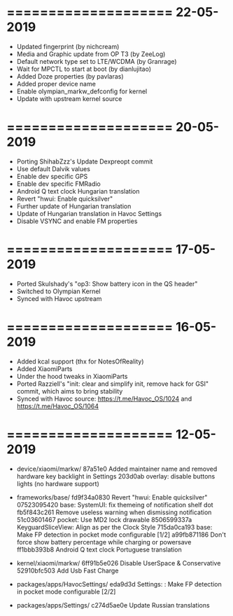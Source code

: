 ====================
     22-05-2019
====================

   * Updated fingerprint (by nichcream)
   * Media and Graphic update from OP T3 (by ZeeLog)
   * Default network type set to LTE/WCDMA (by Granrage)
   * Wait for MPCTL to start at boot (by dianlujitao)
   * Added Doze properties (by pavlaras)
   * Added proper device name
   * Enable olympian_markw_defconfig for kernel
   * Update with upstream kernel source

====================
     20-05-2019
====================

   * Porting ShihabZzz's Update Dexpreopt commit
   * Use default Dalvik values	
   * Enable dev specific GPS
   * Enable dev specific FMRadio
   * Android Q text clock Hungarian translation
   * Revert "hwui: Enable quicksilver"
   * Further update of Hungarian translation
   * Update of Hungarian translation in Havoc Settings
   * Disable VSYNC and enable FM properties

====================
     17-05-2019
====================

   * Ported Skulshady's "op3: Show battery icon in the QS header"
   * Switched to Olympian Kernel
   * Synced with Havoc upstream

====================
     16-05-2019
====================

   * Added kcal support (thx for NotesOfReality)
   * Added XiaomiParts
   * Under the hood tweaks in XiaomiParts
   * Ported Razziell's "init: clear and simplify init, remove hack for GSI" commit, which aims to bring stability
   * Synced with Havoc source: https://t.me/Havoc_OS/1024 and https://t.me/Havoc_OS/1064

====================
     12-05-2019
====================

   * device/xiaomi/markw/
87a51e0 Added maintainer name and removed hardware key backlight in Settings
203d0ab overlay: disable buttons lights (no hardware support)

   * frameworks/base/
fd9f34a0830 Revert "hwui: Enable quicksilver"
07523095420 base: SystemUI: fix themeing of notification shelf dot
fb5f843c261 Remove useless warning when dismissing notification
51c03601467 pocket: Use MD2 lock drawable
8506599337a KeyguardSliceView: Align as per the Clock Style
715da0ca193 base: Make FP detection in pocket mode configurable [1/2]
a99fb871186 Don't force show battery percentage while charging or powersave
ff1bbb393b8 Android Q text clock Portuguese translation

   * kernel/xiaomi/markw/
6ff91b5e026 Disable UserSpace & Conservative
52910bfc503 Add Usb Fast Charge

   * packages/apps/HavocSettings/
eda9d3d Settings: : Make FP detection in pocket mode configurable [2/2]

   * packages/apps/Settings/
c274d5ae0e Update Russian translations
